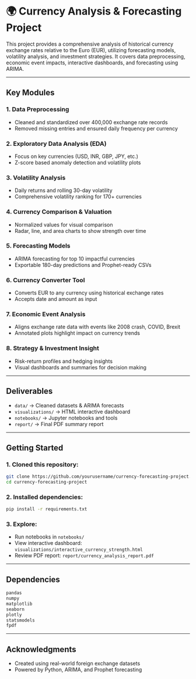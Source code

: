 # 🌍 Currency Analysis & Forecasting Project

This project provides a comprehensive analysis of historical currency exchange rates relative to the Euro (EUR), utilizing forecasting models, volatility analysis, and investment strategies. It covers data preprocessing, economic event impacts, interactive dashboards, and forecasting using ARIMA.

---

## Key Modules

### 1. Data Preprocessing
- Cleaned and standardized over 400,000 exchange rate records
- Removed missing entries and ensured daily frequency per currency

### 2. Exploratory Data Analysis (EDA)
- Focus on key currencies (USD, INR, GBP, JPY, etc.)
- Z-score based anomaly detection and volatility plots

### 3. Volatility Analysis
- Daily returns and rolling 30-day volatility
- Comprehensive volatility ranking for 170+ currencies

### 4. Currency Comparison & Valuation
- Normalized values for visual comparison
- Radar, line, and area charts to show strength over time

### 5. Forecasting Models
- ARIMA forecasting for top 10 impactful currencies
- Exportable 180-day predictions and Prophet-ready CSVs

### 6. Currency Converter Tool
- Converts EUR to any currency using historical exchange rates
- Accepts date and amount as input

### 7. Economic Event Analysis
- Aligns exchange rate data with events like 2008 crash, COVID, Brexit
- Annotated plots highlight impact on currency trends

### 8. Strategy & Investment Insight
- Risk-return profiles and hedging insights
- Visual dashboards and summaries for decision making

---

## Deliverables

- `data/` → Cleaned datasets & ARIMA forecasts
- `visualizations/` → HTML interactive dashboard
- `notebooks/` → Jupyter notebooks and tools
- `report/` → Final PDF summary report

---

## Getting Started

### 1. Cloned this repository:
```bash
git clone https://github.com/yourusername/currency-forecasting-project.git
cd currency-forecasting-project
```

### 2. Installed dependencies:
```bash
pip install -r requirements.txt
```

### 3. Explore:
- Run notebooks in `notebooks/`
- View interactive dashboard: `visualizations/interactive_currency_strength.html`
- Review PDF report: `report/currency_analysis_report.pdf`

---

## Dependencies

```txt
pandas
numpy
matplotlib
seaborn
plotly
statsmodels
fpdf
```

---


## Acknowledgments

- Created using real-world foreign exchange datasets
- Powered by Python, ARIMA, and Prophet forecasting
